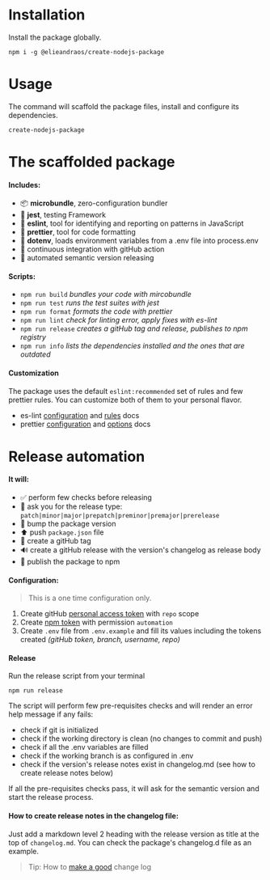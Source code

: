 # Installation

Install the package globally.

```shell
npm i -g @elieandraos/create-nodejs-package
```

# Usage

The command will scaffold the package files, install and configure its dependencies.

```shell
create-nodejs-package
```

# The scaffolded package

#### Includes:

-   :package: **microbundle**, zero-configuration bundler
-   :test_tube: **jest**, testing Framework
-   :rotating_light: **eslint**, tool for identifying and reporting on patterns in JavaScript
-   :lipstick: **prettier**, tool for code formatting
-   :twisted_rightwards_arrows: **dotenv**, loads environment variables from a .env file into process.env
-   :green_heart: continuous integration with gitHub action
-   :rocket: automated semantic version releasing

#### Scripts:

-   `npm run build` _bundles your code with mircobundle_
-   `npm run test` _runs the test suites with jest_
-   `npm run format` _formats the code with prettier_
-   `npm run lint` _check for linting error, apply fixes with es-lint_
-   `npm run release` _creates a gitHub tag and release, publishes to npm registry_
-   `npm run info` _lists the dependencies installed and the ones that are outdated_

#### Customization

The package uses the default `eslint:recommended` set of rules and few prettier rules.
You can customize both of them to your personal flavor.

-   es-lint [configuration](https://eslint.org/docs/user-guide/configuring/) and [rules](https://eslint.org/docs/rules/) docs
-   prettier [configuration](https://prettier.io/docs/en/configuration.html) and [options](https://prettier.io/docs/en/options.html) docs

# Release automation

#### It will:

-   :white_check_mark: perform few checks before releasing
-   :speech_balloon: ask you for the release type: `patch|minor|major|prepatch|preminor|premajor|prerelease`
-   :pushpin: bump the package version
-   :arrow_up: push `package.json` file
-   :bookmark: create a gitHub tag
-   :loud_sound: create a gitHub release with the version's changelog as release body
-   :rocket: publish the package to npm

#### Configuration:

> This is a one time configuration only.

1. Create gitHub [personal access token](https://docs.github.com/en/authentication/keeping-your-account-and-data-secure/creating-a-personal-access-token) with `repo` scope
2. Create [npm token](https://docs.npmjs.com/creating-and-viewing-access-tokens#creating-tokens-on-the-website) with permission `automation`
3. Create `.env` file from `.env.example` and fill its values including the tokens created _(gitHub token, branch, username, repo)_

#### Release

Run the release script from your terminal

```shell
npm run release
```

The script will perform few pre-requisites checks and will render an error help message if any fails:

-   check if git is initialized
-   check if the working directory is clean (no changes to commit and push)
-   check if all the .env variables are filled
-   check if the working branch is as configured in .env
-   check if the version's release notes exist in changelog.md (see how to create release notes below)

If all the pre-requisites checks pass, it will ask for the semantic version and start the release process.

#### How to create release notes in the changelog file:

Just add a markdown level 2 heading with the release version as title at the top of `changelog.md`.
You can check the package's changelog.d file as an example.

> Tip: How to [make a good](https://keepachangelog.com/en/1.0.0/#how) change log
